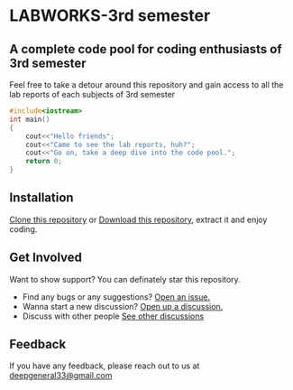 
# LABWORKS-3rd semester

## A complete code pool for coding enthusiasts  of 3rd semester

Feel free to take a detour around this repository and gain access to all the lab reports of each subjects of 3rd semester

```c++
#include<iostream>
int main()
{
    cout<<"Hello friends";
    cout<<"Came to see the lab reports, huh?";
    cout<<"Go on, take a deep dive into the code pool.";
    return 0;
}

```



## Installation

[Clone this repository](https://docs.github.com/en/repositories/creating-and-managing-repositories/cloning-a-repository) or [Download this repository](https://github.com/darkkpheonyx/LabWorks/archive/refs/heads/master.zip), extract it and enjoy coding.

    
## Get Involved

Want to show support? You can definately star this repository.
- Find any bugs or any suggestions? [Open an issue.](https://github.com/darkkpheonyx/LabWorks/issues/new)
- Wanna start a new discussion? [Open up a discussion.](https://github.com/darkkpheonyx/LabWorks/discussions/new/choose)
- Discuss with other people [See other discussions](https://github.com/darkkpheonyx/LabWorks/discussions)
## Feedback

If you have any feedback, please reach out to us at deepgeneral33@gmail.com  
